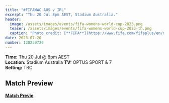 ```yaml
---
title: "#FIFAWWC AUS v IRL"
excerpt: "Thu 20 Jul 8pm AEST, Stadium Australia."
header:
  image: /assets/images/events/fifa-womens-world-cup-2023.png
  teaser: /assets/images/events/fifa-womens-world-cup-2023-th.png
  caption: "Photo credit: [**FIFA**](https://www.fifa.com/fifaplus/en/match-centre/match/103/285026/285033/400222851)"
date: 2023-07-20
number: 120230720
---
```


**Time:** Thu 20 Jul @ 8pm AEST  
**Location:** Stadium Australia 
**TV:** OPTUS SPORT & 7        
**Betting:** TBC

## Match Preview

[**Match Previe**](https://www.fifa.com/fifaplus/en/watch/gDDRbV__D02W8oSl3GkO-w)